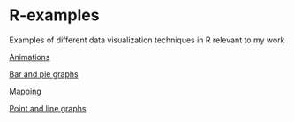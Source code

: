 # R-examples
Examples of different data visualization techniques in R relevant to my work

[Animations](animations.md)

[Bar and pie graphs](bargraphs.md)

[Mapping](mapping.md)

[Point and line graphs](linegraphs.md)
